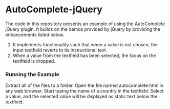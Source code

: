 # AutoComplete-jQuery

The code in this repository presents an example of using the AutoComplete jQuery plugin.  It builds on the demos provided by jQuery by providing the enhancements listed below.

1. It implements functionality such that when a value is not chosen, the input textfield reverts to its instructional text. 
2. When a value from the textfield has been selected, the focus on the textfield is dropped.

### Running the Example
Extract all of the files to a folder.  Open the file named autocomplete.html in any web browser.  Start typing the name of a country in the textfield.  Select a value, and the selected value will be displayed as static text below the textfield.

